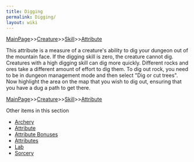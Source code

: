 ```yaml
---
title: Digging
permalink: Digging/
layout: wiki
---
```


[MainPage](/keeperrl_wiki/ "wikilink")>>[Creature](/keeperrl_wiki/Creature "wikilink")>>[Skill](/keeperrl_wiki/Skill "wikilink")>>[Attribute](/keeperrl_wiki/Attribute "wikilink")

This attribute is a measure of a creature's ability to dig your dungeon out of the mountain face. If the digging skill is zero, the creature cannot dig. Creatures with a high digging skill can dig more quickly. Different rocks and ores take a different amount of effort to dig them. To dig out rock, you need to be in dungeon management mode and then select "Dig or cut trees". Now highlight the area on the map that you wish to dig out, ensuring that you have a dug a path to get there.

[MainPage](/keeperrl_wiki/ "wikilink")>>[Creature](/keeperrl_wiki/Creature "wikilink")>>[Skill](/keeperrl_wiki/Skill "wikilink")>>[Attribute](/keeperrl_wiki/Attribute "wikilink")

Other items in this section
-    [Archery](/keeperrl_wiki/Archery "wikilink")
-    [Attribute](/keeperrl_wiki/Attribute "wikilink")
-    [Attribute Bonuses](/keeperrl_wiki/Attribute_Bonuses "wikilink")
-    [Attributes](/keeperrl_wiki/Attributes "wikilink")
-    [Lab](/keeperrl_wiki/Lab "wikilink")
-    [Sorcery](/keeperrl_wiki/Sorcery "wikilink")
